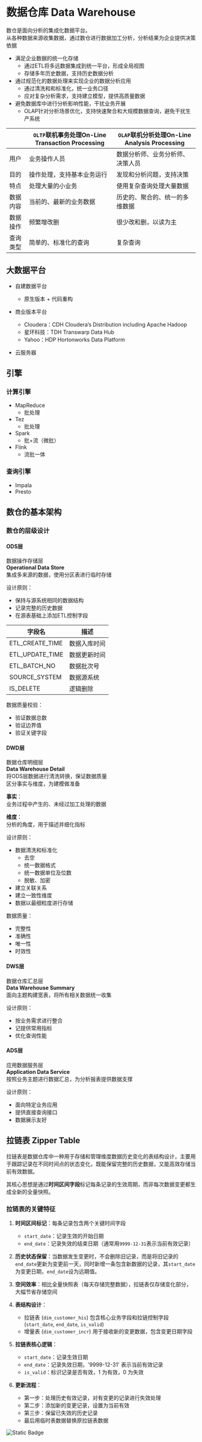 # 数据仓库 Data Warehouse

数仓是面向分析的集成化数据平台。  
从各种数据来源收集数据，通过数仓进行数据加工分析，分析结果为企业提供决策依据

- 满足企业数据的统一化存储
  - 通过ETL将多远数据集成到统一平台，形成全局视图
  - 存储多年历史数据，支持历史数据分析
- 通过规范化的数据处理来实现企业的数据分析应用
  - 通过清洗和和标准化，统一业务口径
  - 应对复杂分析需求，支持建立模型，提供高质量数据
- 避免数据库中进行分析影响性能，干扰业务开展
  - OLAP针对分析场景优化，支持快速聚合和大规模数据查询，避免干扰生产系统

|  | `OLTP`联机事务处理**On-Line Transaction Processing** | `OLAP`联机分析处理**On-Line Analysis Processing** |
| - | - | - |
| 用户 | 业务操作人员 | 数据分析师、业务分析师、决策人员 |
| 目的 | 操作处理，支持基本业务运行 | 发现和分析问题，支持决策 |
| 特点 | 处理大量的小业务 | 使用复杂查询处理大量数据 |
| 数据内容 | 当前的、最新的业务数据 | 历史的、聚合的、统一的多维数据 |
| 数据操作 | 频繁增改删 | 很少改和删，以读为主 |
| 查询类型 | 简单的、标准化的查询 | 复杂查询 |

## 大数据平台

- 自建数据平台
  - 原生版本 + 代码重构

- 商业版本平台
  - Cloudera：CDH Cloudera’s Distribution including Apache Hadoop
  - 星环科技：TDH Transwarp Data Hub
  - Yahoo：HDP Hortonworks Data Platform

- 云服务器

## 引擎

### 计算引擎

- MapReduce
  - 批处理
- Tez
  - 批处理
- Spark
  - 批+流（微批）
- Flink
  - 流批一体

### 查询引擎

- Impala
- Presto

## 数仓的基本架构

### 数仓的层级设计

#### ODS层

数据操作存储层  
**Operational Data Store**  
集成多来源的数据，使用分区表进行临时存储

设计原则：

- 保持与源系统相同的数据结构
- 记录完整的历史数据
- 在源表基础上添加ETL控制字段

| 字段名 | 描述 |
| - | - |
| ETL_CREATE_TIME | 数据入库时间 |
| ETL_UPDATE_TIME | 数据更新时间 |
| ETL_BATCH_NO | 数据批次号 |
| SOURCE_SYSTEM | 数据源系统 |
| IS_DELETE | 逻辑删除 |

数据质量校验：

- 验证数据总数
- 验证边界值
- 验证关键字段

#### DWD层

数据仓库明细层  
**Data Warehouse Detail**  
将ODS层数据进行清洗转换，保证数据质量  
区分事实与维度，为建模做准备

**事实**：  
业务过程中产生的、未经过加工处理的数据

**维度**：  
分析的角度，用于描述并细化指标

设计原则：

- 数据清洗和标准化
  - 去空
  - 统一数据格式
  - 统一数据单位及位数
  - 脱敏、加密
- 建立关联关系
- 建立一致性维度
- 数据以最细粒度进行存储

数据质量：

- 完整性
- 准确性
- 唯一性
- 时效性

#### DWS层

数据仓库汇总层  
**Data Warehouse Summary**  
面向主题构建宽表，将所有相关数据统一收集

设计原则：

- 按业务需求进行整合
- 记提供常用指标
- 优化查询性能

#### ADS层

应用数据服务层  
**Application Data Service**  
按照业务主题进行数据汇总，为分析报表提供数据支撑

设计原则：

- 面向特定业务应用
- 提供直接查询接口
- 数据展示友好

## 拉链表 Zipper Table

拉链表是数据仓库中一种用于存储和管理维度数据历史变化的表结构设计，主要用于跟踪记录在不同时间点的状态变化，既能保留完整的历史数据，又能高效存储当前有效数据。

其核心思想是通过**时间区间字段**标记每条记录的生效周期，而非每次数据变更都生成全新的全量快照。

### 拉链表的关键特征

1. **时间区间标记**：每条记录包含两个关键时间字段
   - `start_date`：记录生效的开始日期
   - `end_date`：记录失效的结束日期（通常用`9999-12-31`表示当前有效记录）

2. **历史状态保留**：当数据发生变更时，不会删除旧记录，而是将旧记录的`end_date`更新为变更前一天，同时新增一条包含新数据的记录，其`start_date`为变更日期，`end_date`设为远期值。

3. **空间效率**：相比全量快照表（每天存储完整数据），拉链表仅存储变化部分，大幅节省存储空间

4. **表结构设计**：
    - 拉链表 (`dim_customer_his`) 包含核心业务字段和拉链控制字段 (`start_date`, `end_date`, `is_valid`)
    - 增量表 (`dim_customer_incr`) 用于接收新的变更数据，包含变更日期字段

5. **拉链表核心逻辑**：
    - `start_date`：记录生效日期
    - `end_date`：记录失效日期，'9999-12-31' 表示当前有效记录
    - `is_valid`：标识记录是否有效，1 为有效，0 为失效

6. **更新流程**：
    - 第一步：处理历史有效记录，对有变更的记录进行失效处理
    - 第二步：添加新的变更记录，设置为当前有效
    - 第三步：保留已失效的历史记录
    - 最后用临时表数据替换原拉链表数据

![Static Badge](https://img.shields.io/badge/TO_BE-COUTINUE-yellow)
